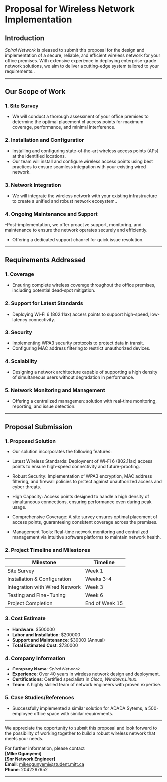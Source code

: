 # Proposal for Wireless Network Implementation

## Introduction
_Spiral Network_ is pleased to submit this proposal for the design and implementation of a secure, reliable, and efficient wireless network for your office premises. With extensive experience in deploying enterprise-grade network solutions, we aim to deliver a cutting-edge system tailored to your requirements..

---

## Our Scope of Work

### 1. Site Survey
- We will conduct a thorough assessment of your office premises to determine the optimal placement of access points for maximum coverage, performance, and minimal interference.

### 2. Installation and Configuration
- Installing and configuring state-of-the-art wireless access points (APs) at the identified locations.
- Our team will install and configure wireless access points using best practices to ensure seamless integration with your existing wired network.
  
### 3. Network Integration
- We will integrate the wireless network with your existing infrastructure to create a unified and robust network ecosystem..

### 4. Ongoing Maintenance and Support
-Post-implementation, we offer proactive support, monitoring, and maintenance to ensure the network operates securely and efficiently.
- Offering a dedicated support channel for quick issue resolution.

---

## Requirements Addressed

### 1. Coverage
- Ensuring complete wireless coverage throughout the office premises, including potential dead-spot mitigation.

### 2. Support for Latest Standards
- Deploying Wi-Fi 6 (802.11ax) access points to support high-speed, low-latency connectivity.

### 3. Security
- Implementing WPA3 security protocols to protect data in transit.
- Configuring MAC address filtering to restrict unauthorized devices.

### 4. Scalability
- Designing a network architecture capable of supporting a high density of simultaneous users without degradation in performance.

### 5. Network Monitoring and Management
- Offering a centralized management solution with real-time monitoring, reporting, and issue detection.

---

## Proposal Submission

### 1. Proposed Solution
- Our solution incorporates the following features:

- Latest Wireless Standards: Deployment of Wi-Fi 6 (802.11ax) access points to ensure high-speed connectivity and future-proofing.
- Robust Security: Implementation of WPA3 encryption, MAC address filtering, and firewall policies to protect against unauthorized access and cyber threats.
- High Capacity: Access points designed to handle a high density of simultaneous connections, ensuring performance even during peak usage.
- Comprehensive Coverage: A site survey ensures optimal placement of access points, guaranteeing consistent coverage across the premises.
- Management Tools: Real-time network monitoring and centralized management via intuitive software platforms to maintain network health.

### 2. Project Timeline and Milestones
| **Milestone**                | **Timeline**        |
|-------------------------------|---------------------|
| Site Survey                   | Week 1             |
| Installation & Configuration  | Weeks 3–4          |
| Integration with Wired Network| Week 3             |
| Testing and Fine-Tuning       | Week 6             |
| Project Completion            | End of Week 15      |

### 3. Cost Estimate
- **Hardware**: $500000  
- **Labor and Installation**: $200000  
- **Support and Maintenance**: $30000 (Annual)  
- **Total Estimated Cost**: $730000  

### 4. Company Information
- **Company Name**: _Spiral Network_  
- **Experience**: Over 40 years in wireless network design and deployment.  
- **Certifications**: Certified specialists in _Cisco, Windows,Linux_.  
- **Team**: A highly skilled team of network engineers with proven expertise.

### 5. Case Studies/References
- Successfully implemented a similar solution for ADADA Sytems, a 500-employee office space with similar requirements.  

---

We appreciate the opportunity to submit this proposal and look forward to the possibility of working together to build a robust wireless network that meets your needs.

For further information, please contact:  
**[MIke Ogunyemi]**  
**[Snr Network Engineer]**  
**Email**: mikeogunyemi@student.mitt.ca  
**Phone**: 2042297652

---
